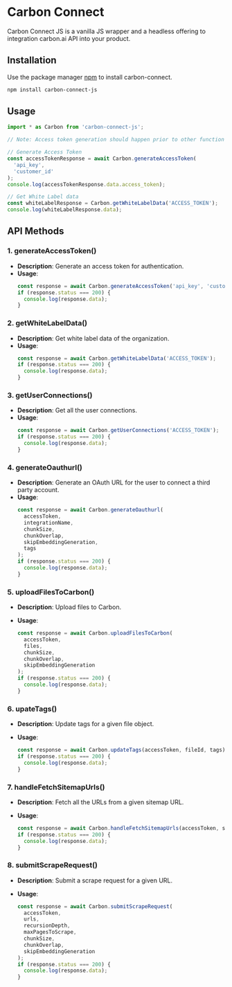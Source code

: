 # Carbon Connect

Carbon Connect JS is a vanilla JS wrapper and a headless offering to integration carbon.ai API into your product.

## Installation

Use the package manager [npm](https://www.npmjs.com/) to install carbon-connect.

```bash
npm install carbon-connect-js
```

## Usage

```javascript
import * as Carbon from 'carbon-connect-js';

// Note: Access token generation should happen prior to other function calls!

// Generate Access Token
const accessTokenResponse = await Carbon.generateAccessToken(
  'api_key',
  'customer_id'
);
console.log(accessTokenResponse.data.access_token);

// Get White Label data
const whiteLabelResponse = Carbon.getWhiteLabelData('ACCESS_TOKEN');
console.log(whiteLabelResponse.data);
```

## API Methods

### 1. generateAccessToken()

- **Description**: Generate an access token for authentication.
- **Usage**:
  ```javascript
  const response = await Carbon.generateAccessToken('api_key', 'customer_id');
  if (response.status === 200) {
    console.log(response.data);
  }
  ```

### 2. getWhiteLabelData()

- **Description**: Get white label data of the organization.
- **Usage**:
  ```javascript
  const response = await Carbon.getWhiteLabelData('ACCESS_TOKEN');
  if (response.status === 200) {
    console.log(response.data);
  }
  ```

### 3. getUserConnections()

- **Description**: Get all the user connections.
- **Usage**:
  ```javascript
  const response = await Carbon.getUserConnections('ACCESS_TOKEN');
  if (response.status === 200) {
    console.log(response.data);
  }
  ```

### 4. generateOauthurl()

- **Description**: Generate an OAuth URL for the user to connect a third party account.
- **Usage**:
  ```javascript
  const response = await Carbon.generateOauthurl(
    accessToken,
    integrationName,
    chunkSize,
    chunkOverlap,
    skipEmbeddingGeneration,
    tags
  );
  if (response.status === 200) {
    console.log(response.data);
  }
  ```

### 5. uploadFilesToCarbon()

- **Description**: Upload files to Carbon.
- **Usage**:

  ```javascript
  const response = await Carbon.uploadFilesToCarbon(
    accessToken,
    files,
    chunkSize,
    chunkOverlap,
    skipEmbeddingGeneration
  );
  if (response.status === 200) {
    console.log(response.data);
  }
  ```

### 6. upateTags()

- **Description**: Update tags for a given file object.
- **Usage**:

  ```javascript
  const response = await Carbon.updateTags(accessToken, fileId, tags);
  if (response.status === 200) {
    console.log(response.data);
  }
  ```

### 7. handleFetchSitemapUrls()

- **Description**: Fetch all the URLs from a given sitemap URL.
- **Usage**:

  ```javascript
  const response = await Carbon.handleFetchSitemapUrls(accessToken, sitemapUrl);
  if (response.status === 200) {
    console.log(response.data);
  }
  ```

### 8. submitScrapeRequest()

- **Description**: Submit a scrape request for a given URL.
- **Usage**:

  ```javascript
  const response = await Carbon.submitScrapeRequest(
    accessToken,
    urls,
    recursionDepth,
    maxPagesToScrape,
    chunkSize,
    chunkOverlap,
    skipEmbeddingGeneration
  );
  if (response.status === 200) {
    console.log(response.data);
  }
  ```
